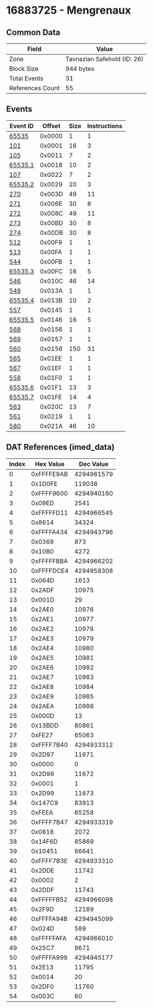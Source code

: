 # 16883725 - Mengrenaux

## Common Data

| Field            | Value                       |
|------------------|-----------------------------|
| Zone             | Tavnazian Safehold (ID: 26) |
| Block Size       | 944 bytes                   |
| Total Events     | 31                          |
| References Count | 55                          |

## Events

| Event ID                | Offset   |   Size |   Instructions |
|-------------------------|----------|--------|----------------|
| [65535](./65535.md)     | 0x0000   |      1 |              1 |
| [101](./101.md)         | 0x0001   |     16 |              3 |
| [105](./105.md)         | 0x0011   |      7 |              2 |
| [65535.1](./65535.1.md) | 0x0018   |     10 |              2 |
| [107](./107.md)         | 0x0022   |      7 |              2 |
| [65535.2](./65535.2.md) | 0x0029   |     20 |              3 |
| [270](./270.md)         | 0x003D   |     49 |             11 |
| [271](./271.md)         | 0x006E   |     30 |              8 |
| [272](./272.md)         | 0x008C   |     49 |             11 |
| [273](./273.md)         | 0x00BD   |     30 |              8 |
| [274](./274.md)         | 0x00DB   |     30 |              8 |
| [512](./512.md)         | 0x00F9   |      1 |              1 |
| [513](./513.md)         | 0x00FA   |      1 |              1 |
| [544](./544.md)         | 0x00FB   |      1 |              1 |
| [65535.3](./65535.3.md) | 0x00FC   |     16 |              5 |
| [546](./546.md)         | 0x010C   |     46 |             14 |
| [549](./549.md)         | 0x013A   |      1 |              1 |
| [65535.4](./65535.4.md) | 0x013B   |     10 |              2 |
| [557](./557.md)         | 0x0145   |      1 |              1 |
| [65535.5](./65535.5.md) | 0x0146   |     16 |              5 |
| [568](./568.md)         | 0x0156   |      1 |              1 |
| [569](./569.md)         | 0x0157   |      1 |              1 |
| [560](./560.md)         | 0x0158   |    150 |             31 |
| [565](./565.md)         | 0x01EE   |      1 |              1 |
| [567](./567.md)         | 0x01EF   |      1 |              1 |
| [558](./558.md)         | 0x01F0   |      1 |              1 |
| [65535.6](./65535.6.md) | 0x01F1   |     13 |              3 |
| [65535.7](./65535.7.md) | 0x01FE   |     14 |              4 |
| [563](./563.md)         | 0x020C   |     13 |              7 |
| [561](./561.md)         | 0x0219   |      1 |              1 |
| [580](./580.md)         | 0x021A   |     46 |             10 |

## DAT References (imed_data)

|   Index | Hex Value   |   Dec Value |
|---------|-------------|-------------|
|       0 | 0xFFFFE9AB  |  4294961579 |
|       1 | 0x1D0FE     |      119038 |
|       2 | 0xFFFF9600  |  4294940160 |
|       3 | 0x09ED      |        2541 |
|       4 | 0xFFFFFD11  |  4294966545 |
|       5 | 0x8614      |       34324 |
|       6 | 0xFFFFA434  |  4294943796 |
|       7 | 0x0369      |         873 |
|       8 | 0x10B0      |        4272 |
|       9 | 0xFFFFFBBA  |  4294966202 |
|      10 | 0xFFFFDCE4  |  4294958308 |
|      11 | 0x064D      |        1613 |
|      12 | 0x2ADF      |       10975 |
|      13 | 0x001D      |          29 |
|      14 | 0x2AE0      |       10976 |
|      15 | 0x2AE1      |       10977 |
|      16 | 0x2AE2      |       10978 |
|      17 | 0x2AE3      |       10979 |
|      18 | 0x2AE4      |       10980 |
|      19 | 0x2AE5      |       10981 |
|      20 | 0x2AE6      |       10982 |
|      21 | 0x2AE7      |       10983 |
|      22 | 0x2AE8      |       10984 |
|      23 | 0x2AE9      |       10985 |
|      24 | 0x2AEA      |       10986 |
|      25 | 0x000D      |          13 |
|      26 | 0x13BDD     |       80861 |
|      27 | 0xFE27      |       65063 |
|      28 | 0xFFFF7B40  |  4294933312 |
|      29 | 0x2D97      |       11671 |
|      30 | 0x0000      |           0 |
|      31 | 0x2D98      |       11672 |
|      32 | 0x0001      |           1 |
|      33 | 0x2D99      |       11673 |
|      34 | 0x147C9     |       83913 |
|      35 | 0xFEEA      |       65258 |
|      36 | 0xFFFF7B47  |  4294933319 |
|      37 | 0x0818      |        2072 |
|      38 | 0x14F6D     |       85869 |
|      39 | 0x10451     |       66641 |
|      40 | 0xFFFF7B3E  |  4294933310 |
|      41 | 0x2DDE      |       11742 |
|      42 | 0x0002      |           2 |
|      43 | 0x2DDF      |       11743 |
|      44 | 0xFFFFFB52  |  4294966098 |
|      45 | 0x2F9D      |       12189 |
|      46 | 0xFFFFA94B  |  4294945099 |
|      47 | 0x024D      |         589 |
|      48 | 0xFFFFFAFA  |  4294966010 |
|      49 | 0x25C7      |        9671 |
|      50 | 0xFFFFA999  |  4294945177 |
|      51 | 0x2E13      |       11795 |
|      52 | 0x0014      |          20 |
|      53 | 0x2DF0      |       11760 |
|      54 | 0x003C      |          60 |
